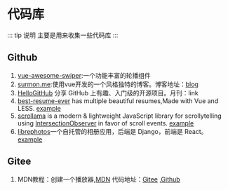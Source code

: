 # 代码库

::: tip 说明
主要是用来收集一些代码库
:::

## Github

1. [vue-awesome-swiper](https://github.com/surmon-china/vue-awesome-swiper):一个功能丰富的轮播组件
2. [surmon.me](https://github.com/surmon-china/surmon.me):使用vue开发的一个风格独特的博客。博客地址：[blog](https://surmon.me/)
3. [HelloGitHub](https://github.com/521xueweihan/HelloGitHub) 分享 GitHub 上有趣、入门级的开源项目。月刊：link
4. [best-resume-ever](https://github.com/salomonelli/best-resume-ever) has multiple beautiful resumes,Made with Vue and LESS.  [example](https://salomonelli.github.io/best-resume-ever/#/)
5. [scrollama](https://github.com/russellgoldenberg/scrollama) is a modern & lightweight JavaScript library for scrollytelling using [IntersectionObserver](https://developer.mozilla.org/en-US/docs/Web/API/Intersection_Observer_API) in favor of scroll events.     [example](https://russellgoldenberg.github.io/scrollama/basic/)
6. [librephotos](https://github.com/LibrePhotos/librephotos)一个自托管的相册应用，后端是 Django，前端是 React。[example](https://demo2.librephotos.com/)


## Gitee

1. MDN教程：创建一个播放器,[MDN](https://developer.mozilla.org/en-US/docs/Web/Guide/Audio_and_video_delivery/cross_browser_video_player) 代码地址：[Gitee](https://gitee.com/ihaiu/iandevlin.github.io) ,[Github](https://github.com/mdn/content/tree/main/files/en-us/web/guide/audio_and_video_delivery)

